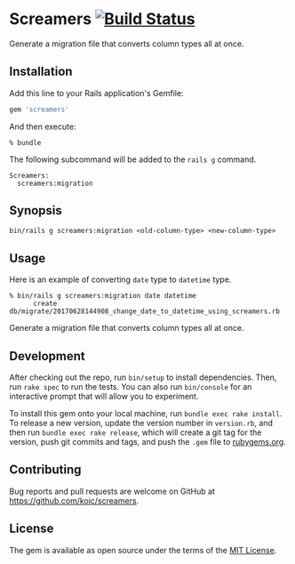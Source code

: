 # Screamers [![Build Status](https://travis-ci.org/koic/screamers.svg)](https://travis-ci.org/koic/screamers)

Generate a migration file that converts column types all at once.

## Installation

Add this line to your Rails application's Gemfile:

```ruby
gem 'screamers'
```

And then execute:

```console
% bundle
```

The following subcommand will be added to the `rails g` command.

```console
Screamers:
  screamers:migration
```

## Synopsis

```console
bin/rails g screamers:migration <old-column-type> <new-column-type>
```

## Usage

Here is an example of converting `date` type to `datetime` type.

```console
% bin/rails g screamers:migration date datetime
      create  db/migrate/20170628144908_change_date_to_datetime_using_screamers.rb
```

Generate a migration file that converts column types all at once.

## Development

After checking out the repo, run `bin/setup` to install dependencies. Then, run `rake spec` to run the tests. You can also run `bin/console` for an interactive prompt that will allow you to experiment.

To install this gem onto your local machine, run `bundle exec rake install`. To release a new version, update the version number in `version.rb`, and then run `bundle exec rake release`, which will create a git tag for the version, push git commits and tags, and push the `.gem` file to [rubygems.org](https://rubygems.org).

## Contributing

Bug reports and pull requests are welcome on GitHub at https://github.com/koic/screamers.

## License

The gem is available as open source under the terms of the [MIT License](http://opensource.org/licenses/MIT).
